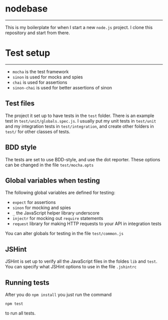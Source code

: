 nodebase
========
--------
This is my boilerplate for when I start a new ```node.js``` project. I clone this repository and start from there.

Test setup
==========
----------
- ```mocha``` is the test framework
- ```sinon``` is used for mocks and spies
- ```chai``` is used for assertions
- ```sinon-chai``` is used for better assertions of sinon

Test files
----------
The project it set up to have tests in the ```test``` folder.
There is an example test in ```test/unit/globals.spec.js```.
I usually put my unit tests in ```test/unit``` and my integration tests in ```test/integration```, and create
other folders in ```test/``` for other classes of tests.

BDD style
---------
The tests are set to use BDD-style, and use the dot reporter. These options can be changed in the
file ```test/mocha.opts```

Global variables when testing
-----------------------------
The following global variables are defined for testing:
- ```expect``` for assertions
- ```sinon``` for mocking and spies
- ```_``` the JavaScript helper library underscore
- ```injectr``` for mocking out ```require``` statements
- ```request``` library for making HTTP requests to your API in integration tests

You can alter globals for testing in the file ```test/common.js```

JSHint
------
JSHint is set up to verify all the JavaScript files in the foldes ```lib``` and ```test```.
You can specify what JSHint options to use in the file ```.jshintrc```

Running tests
-------------
After you do ```npm install``` you just run the command

```npm test```

to run all tests.

